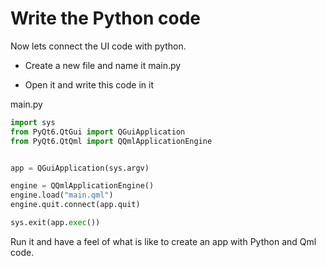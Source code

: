 # Write the Python code

Now lets connect the UI code with python.

* Create a new file and name it main.py

* Open it and write this code in it

main.py

```python
import sys
from PyQt6.QtGui import QGuiApplication
from PyQt6.QtQml import QQmlApplicationEngine


app = QGuiApplication(sys.argv)

engine = QQmlApplicationEngine()
engine.load("main.qml")
engine.quit.connect(app.quit)

sys.exit(app.exec())
```

Run it and have a feel of what is like to create an app with Python and Qml code.
